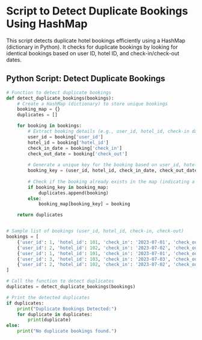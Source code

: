 # Script to Detect Duplicate Bookings Using HashMap

This script detects duplicate hotel bookings efficiently using a HashMap (dictionary in Python). It checks for duplicate bookings by looking for identical bookings based on user ID, hotel ID, and check-in/check-out dates.

## Python Script: Detect Duplicate Bookings

```python
# Function to detect duplicate bookings
def detect_duplicate_bookings(bookings):
    # Create a HashMap (dictionary) to store unique bookings
    booking_map = {}
    duplicates = []

    for booking in bookings:
        # Extract booking details (e.g., user_id, hotel_id, check-in date, check-out date)
        user_id = booking['user_id']
        hotel_id = booking['hotel_id']
        check_in_date = booking['check_in']
        check_out_date = booking['check_out']
        
        # Generate a unique key for the booking based on user_id, hotel_id, and booking dates
        booking_key = (user_id, hotel_id, check_in_date, check_out_date)
        
        # Check if the booking already exists in the map (indicating a duplicate)
        if booking_key in booking_map:
            duplicates.append(booking)
        else:
            booking_map[booking_key] = booking

    return duplicates


# Sample list of bookings (user_id, hotel_id, check-in, check-out)
bookings = [
    {'user_id': 1, 'hotel_id': 101, 'check_in': '2023-07-01', 'check_out': '2023-07-05'},
    {'user_id': 2, 'hotel_id': 102, 'check_in': '2023-07-02', 'check_out': '2023-07-06'},
    {'user_id': 1, 'hotel_id': 101, 'check_in': '2023-07-01', 'check_out': '2023-07-05'},  # Duplicate
    {'user_id': 3, 'hotel_id': 103, 'check_in': '2023-07-03', 'check_out': '2023-07-07'},
    {'user_id': 2, 'hotel_id': 102, 'check_in': '2023-07-02', 'check_out': '2023-07-06'}   # Duplicate
]

# Call the function to detect duplicates
duplicates = detect_duplicate_bookings(bookings)

# Print the detected duplicates
if duplicates:
    print("Duplicate Bookings Detected:")
    for duplicate in duplicates:
        print(duplicate)
else:
    print("No duplicate bookings found.")
